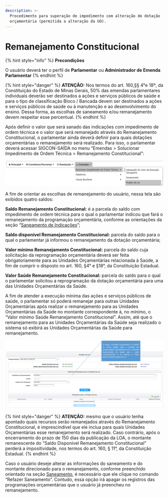 ```yaml
---
description: >-
  Procedimento para superação de impedimento com alteração de dotação
  orçamentária (permitida a alteração da UO).
---
```


# Remanejamento Constitucional

{% hint style="info" %}
**Precondições**

O usuário deverá ter o perfil de **Parlamentar** ou **Administrador de Emenda Parlamentar**
{% endhint %}

{% hint style="danger" %}
**ATENÇÃO:** Nos termos do art. 160,§§ 4°e 18º, da Constituição do Estado de Minas Gerais, 50% das emendas parlamentares individuais deverão ser destinados a ações e serviços públicos de saúde e para o tipo de classificação Bloco / Bancada devem ser destinados a ações e serviços públicos de saúde ou à manutenção e ao desenvolvimento do ensino. Dessa forma, as escolhas de saneamento e/ou remanejamento devem respeitar esse percentual.
{% endhint %}

Após definir o valor que será sanado das indicações com impedimento de ordem técnica e o valor que será remanejado através do Remanejamento Constitucional, o parlamentar ainda deverá definir para quais dotações orçamentárias o remanejamento será realizado. Para isso, o parlamentar deverá acessar SIGCON-SAÍDA no menu “Emendas &gt; Solucionar Impedimento de Ordem Técnica &gt; Remanejamento Constitucional”:

![](../.gitbook/assets/image%20%28261%29.png)

A fim de orientar as escolhas de remanejamento do usuário, nessa tela são exibidos quatro saldos:

**Saldo Remanejamento Constitucional:** é a parcela do saldo com impedimento de ordem técnica para o qual o parlamentar indicou que fará o remanejamento da programação orçamentária, conforme as orientações da seção “[Saneamento de Indicações](saneamento.md)”;

**Saldo disponível Remanejamento Constitucional:** parcela do saldo para o qual o parlamentar já informou o remanejamento da dotação orçamentária;

**Valor mínimo Remanejamento Constitucional:** parcela do saldo cuja solicitação da reprogramação orçamentária deverá ser feita obrigatoriamente para as Unidades Orçamentárias relacionada à Saúde, a fim de cumprir o disposto no art. 160, §4° e §18°, da Constituição Estadual. 

**Valor Saúde Remanejamento Constitucional:** parcela do saldo para o qual o parlamentar solicitou a reprogramação da dotação orçamentária para uma das Unidades Orçamentárias da Saúde.

A fim de atender a execução mínima das ações e serviços públicos de saúde, o parlamentar só poderá remanejar para outras Unidades Orçamentárias após realizar o remanejamento para as Unidades Orçamentárias da Saúde no montante correspondente à, no mínimo, o “Valor mínimo Saúde Remanejamento Constitucional”. Assim, até que o remanejamento para as Unidades Orçamentárias da Saúde seja realizado o sistema só exibirá as Unidades Orçamentárias da Saúde para remanejamento.

![](../.gitbook/assets/image%20%28257%29.png)

{% hint style="danger" %}
**ATENÇÃO:** mesmo que o usuário tenha apontado quais recursos serão remanejados através do Remanejamento Constitucional, é imprescindível que ele inclua para quais Unidades Orçamentárias esse remanejamento será realizado. Caso contrário, após o encerramento do prazo de 150 dias da publicação da LOA, o montante remanescente do “Saldo Disponível Remanejamento Constitucional” perderá a impositividade, nos termos do art. 160, § 11°, da Constituição Estadual.
{% endhint %}

Caso o usuário deseje alterar as informações do saneamento e do montante direcionado para o remanejamento, conforme preenchido orientado na seção [Saneamento](saneamento.md), é necessário que ele clique no comando “Refazer Saneamento”. Contudo, essa opção irá apagar os registros das programações orçamentárias que o usuário já preencheu no remanejamento.

